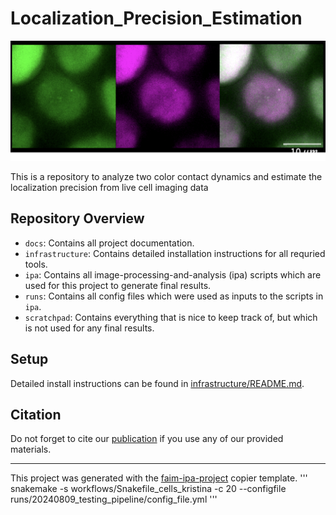 <!-- start abstract -->
# Localization_Precision_Estimation

![alt text](image/illustration_data.png)

This is a repository to analyze two color contact dynamics and estimate the localization precision from live cell imaging data


<!-- end abstract -->

## Repository Overview
* `docs`: Contains all project documentation.
* `infrastructure`: Contains detailed installation instructions for all requried tools.
* `ipa`: Contains all image-processing-and-analysis (ipa) scripts which are used for this project to generate final results.
* `runs`: Contains all config files which were used as inputs to the scripts in `ipa`.
* `scratchpad`: Contains everything that is nice to keep track of, but which is not used for any final results.

## Setup
Detailed install instructions can be found in [infrastructure/README.md](infrastructure/README.md).

## Citation
Do not forget to cite our [publication]() if you use any of our provided materials.

---
This project was generated with the [faim-ipa-project](https://fmi-faim.github.io/ipa-project-template/) copier template.
'''
snakemake -s workflows/Snakefile_cells_kristina -c 20 --configfile runs/20240809_testing_pipeline/config_file.yml
'''
